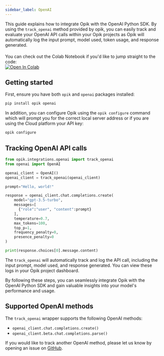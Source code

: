 ```yaml
---
sidebar_label: OpenAI
---
```


This guide explains how to integrate Opik with the OpenAI Python SDK. By using the `track_openai` method provided by opik, you can easily track and evaluate your OpenAI API calls within your Opik projects as Opik will automatically log the input prompt, model used, token usage, and response generated.

<div style="display: flex; align-items: center; flex-wrap: wrap; margin: 20px 0;">
  <span style="margin-right: 10px;">You can check out the Colab Notebook if you'd like to jump straight to the code:</span>
  <a href="https://colab.research.google.com/github/comet-ml/opik/blob/main/apps/opik-documentation/documentation/docs/cookbook/openai.ipynb" target="_blank" rel="noopener noreferrer">
    <img src="https://colab.research.google.com/assets/colab-badge.svg" alt="Open In Colab" style="vertical-align: middle;"/>
  </a>
</div>

## Getting started

First, ensure you have both `opik` and `openai` packages installed:

```bash
pip install opik openai
```

In addition, you can configure Opik using the `opik configure` command which will prompt you for the correct local server address or if you are using the Cloud platform your API key:

```bash
opik configure
```

## Tracking OpenAI API calls

```python
from opik.integrations.openai import track_openai
from openai import OpenAI

openai_client = OpenAI()
openai_client = track_openai(openai_client)

prompt="Hello, world!"

response = openai_client.chat.completions.create(
    model="gpt-3.5-turbo",
    messages=[
      {"role":"user", "content":prompt}
    ],
    temperature=0.7,
    max_tokens=100,
    top_p=1,
    frequency_penalty=0,
    presence_penalty=0
)

print(response.choices[0].message.content)
```

The `track_openai` will automatically track and log the API call, including the input prompt, model used, and response generated. You can view these logs in your Opik project dashboard.

By following these steps, you can seamlessly integrate Opik with the OpenAI Python SDK and gain valuable insights into your model's performance and usage.

## Supported OpenAI methods

The `track_openai` wrapper supports the following OpenAI methods:

- `openai_client.chat.completions.create()`
- `openai_client.beta.chat.completions.parse()`

If you would like to track another OpenAI method, please let us know by opening an issue on [GitHub](https://github.com/comet-ml/opik/issues).
